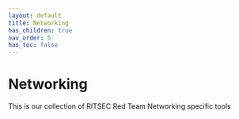 ```yaml
---
layout: default
title: Networking
has_children: true
nav_order: 5
has_toc: false
---
```


# Networking

This is our collection of RITSEC Red Team Networking specific tools
